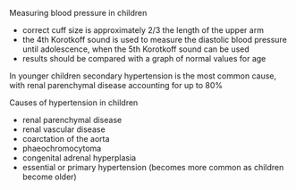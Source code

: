 Measuring blood pressure in children  
* correct cuff size is approximately 2/3 the length of the upper arm
* the 4th Korotkoff sound is used to measure the diastolic blood pressure until adolescence, when the 5th Korotkoff sound can be used
* results should be compared with a graph of normal values for age

  
In younger children secondary hypertension is the most common cause, with renal parenchymal disease accounting for up to 80%  
  
Causes of hypertension in children  
* renal parenchymal disease
* renal vascular disease
* coarctation of the aorta
* phaeochromocytoma
* congenital adrenal hyperplasia
* essential or primary hypertension (becomes more common as children become older)
